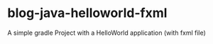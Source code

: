 # blog-java-helloworld-fxml
 A simple gradle Project with a HelloWorld application (with fxml file)
